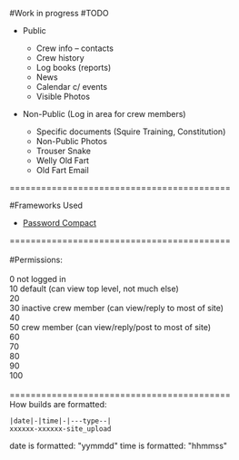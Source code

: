 #Work in progress
#TODO
* Public
  * Crew info – contacts
  * Crew history
  * Log books (reports)
  * News
  * Calendar c/ events
  * Visible Photos

* Non-Public (Log in area for crew members)
  * Specific documents (Squire Training, Constitution)
  * Non-Public Photos
  * Trouser Snake
  * Welly Old Fart
  * Old Fart Email

==========================================<br>

#Frameworks Used
* <a href="https://travis-ci.org/ircmaxell/password_compat">Password Compact</a>

==========================================<br>
<br>
#Permissions:<br>
<br>
0  not logged in<br>
10 default (can view top level, not much else)<br>
20<br>
30 inactive crew member (can view/reply to most of site)<br>
40<br>
50 crew member (can view/reply/post to most of site)<br>
60<br>
70<br>
80<br>
90<br>
100<br>
<br>
==========================================<br>
How builds are formatted:
```
|date|-|time|-|---type--|
xxxxxx-xxxxxx-site_upload
```
date is formatted: "yymmdd"
time is formatted: "hhmmss"